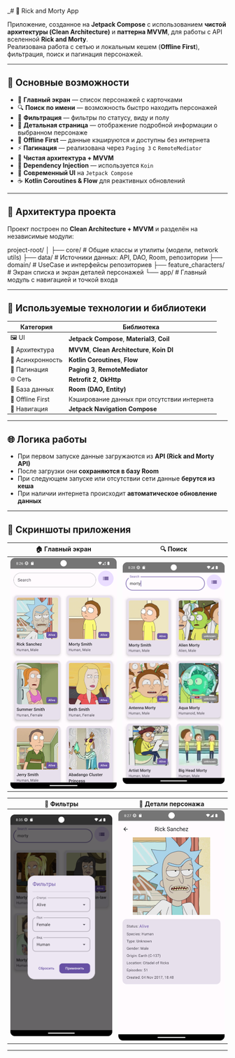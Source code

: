_# 🧪 Rick and Morty App

Приложение, созданное на **Jetpack Compose** с использованием **чистой архитектуры (Clean Architecture)** и **паттерна MVVM**, для работы с API вселенной **Rick and Morty**.  
Реализована работа с сетью и локальным кешем (**Offline First**), фильтрация, поиск и пагинация персонажей.

---

## 🚀 Основные возможности

- 📜 **Главный экран** — список персонажей с карточками  
- 🔍 **Поиск по имени** — возможность быстро находить персонажей  
- 🧩 **Фильтрация** — фильтры по статусу, виду и полу  
- 🧠 **Детальная страница** — отображение подробной информации о выбранном персонаже  
- 📶 **Offline First** — данные кэшируются и доступны без интернета  
- ⚡ **Пагинация** — реализована через `Paging 3` с `RemoteMediator`  
- 🧱 **Чистая архитектура + MVVM**  
- 🧩 **Dependency Injection** — используется `Koin`  
- 🎨 **Современный UI** на `Jetpack Compose`  
- ☕ **Kotlin Coroutines & Flow** для реактивных обновлений  

---

## 🧠 Архитектура проекта

Проект построен по **Clean Architecture + MVVM** и разделён на независимые модули:

project-root/
│
├── core/                 # Общие классы и утилиты (модели, network utils)
├── data/                 # Источники данных: API, DAO, Room, репозитории
├── domain/               # UseCase и интерфейсы репозиториев
├── feature_characters/   # Экран списка и экран деталей персонажей
└── app/                  # Главный модуль с навигацией и точкой входа


---

## 🧩 Используемые технологии и библиотеки

| Категория | Библиотека |
|------------|------------|
| 🖼 UI | **Jetpack Compose**, **Material3**, **Coil** |
| 🧱 Архитектура | **MVVM**, **Clean Architecture**, **Koin DI** |
| 🔄 Асинхронность | **Kotlin Coroutines**, **Flow** |
| 📜 Пагинация | **Paging 3**, **RemoteMediator** |
| 🌐 Сеть | **Retrofit 2**, **OkHttp** |
| 💾 База данных | **Room (DAO, Entity)** |
| 📶 Offline First | Кэширование данных при отсутствии интернета |
| 🧭 Навигация | **Jetpack Navigation Compose** |

---

## 🌐 Логика работы

- При первом запуске данные загружаются из **API (Rick and Morty API)**  
- После загрузки они **сохраняются в базу Room**  
- При следующем запуске или отсутствии сети данные **берутся из кеша**  
- При наличии интернета происходит **автоматическое обновление данных**

---

## 📱 Скриншоты приложения

| 🏠 Главный экран                    | 🔍 Поиск                          |
|-------------------------------------|-----------------------------------|
| ![Home](screenshots/homescreen.png) | ![Search](screenshots/search.png) |

| 🧩 Фильтры                          | 📖 Детали персонажа                       |
|-------------------------------------|-------------------------------------------|
| ![Filters](screenshots/filters.png) | ![Details](screenshots/detail_screen.png) |

---
